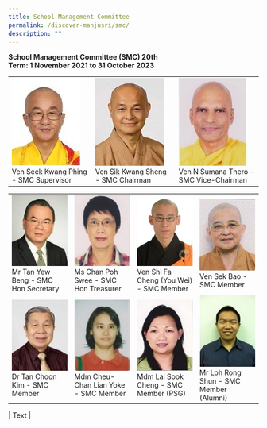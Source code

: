 ```yaml
---
title: School Management Committee
permalink: /discover-manjusri/smc/
description: ""
---
```

**School Management Committee (SMC)
20th <br>Term: 1 November 2021 to 31 October 2023**

<table>
	<tbody><tr>
	<td style="width:25%"><img src="/images/Discover%20Manjusri/Smc/picture1.jpg"><figcaption>Ven Seck Kwang Phing - SMC Supervisor</figcaption></td>
	<td style="width:25%"><img src="/images/Discover%20Manjusri/Smc/picture2.jpg"><figcaption>Ven Sik Kwang Sheng - SMC Chairman</figcaption></td>
	<td style="width:25%"><img src="/images/Discover%20Manjusri/Smc/picture3.jpg"><figcaption>Ven N Sumana Thero - SMC Vice-Chairman</figcaption></td>
	</tr></tbody>
</table>

<table>
	<tbody><tr>
	<td style="width:25%"><img src="/images/Discover%20Manjusri/Smc/picture4.jpg"><figcaption>Mr Tan Yew Beng - SMC Hon Secretary</figcaption></td>
	<td style="width:25%"><img src="/images/Discover%20Manjusri/Smc/picture5.jpg"><figcaption>Ms Chan Poh Swee - SMC Hon Treasurer</figcaption></td>
	<td style="width:25%"><img src="/images/Discover%20Manjusri/Smc/picture6.jpg"><figcaption>Ven Shi Fa Cheng (You Wei) - SMC Member</figcaption></td>
	<td style="width:25%"><img src="/images/Discover%20Manjusri/Smc/picture7.jpg"><figcaption>Ven Sek Bao - SMC Member</figcaption></td>
	</tr>
	<tr>
	<td style="width:25%"><img src="/images/Discover%20Manjusri/Smc/picture8.jpg"><figcaption>Dr Tan Choon Kim - SMC Member</figcaption></td>
	<td style="width:25%"><img src="/images/Discover%20Manjusri/Smc/picture9.jpg"><figcaption>Mdm Cheu-Chan Lian Yoke - SMC Member</figcaption></td>
	<td style="width:25%"><img src="/images/Discover%20Manjusri/Smc/picture10.jpg"><figcaption>Mdm Lai Sook Cheng - SMC Member (PSG)</figcaption></td>
	<td style="width:25%"><img src="/images/Discover%20Manjusri/Smc/picture11.jpg"><figcaption>Mr Loh Rong Shun - SMC Member (Alumni)</figcaption></td>
	</tr></tbody>
</table>


 | Text     |